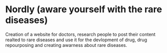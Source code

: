 # Nordly (aware yourself with the rare diseases)
Creation of a website for doctors, research people to post their  content realted to rare diseases and use it for the devlopment of drug, drug repourposing and  creating awarness about rare diseases.
